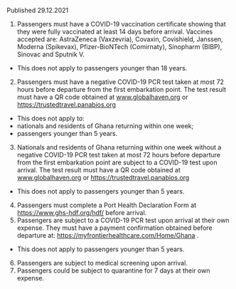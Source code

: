 Published 29.12.2021
1. Passengers must have a COVID-19 vaccination certificate showing that they were fully vaccinated at least 14 days before arrival. Vaccines accepted are: AstraZeneca (Vaxzevria), Covaxin, Covishield, Janssen, Moderna (Spikevax), Pfizer-BioNTech (Comirnaty), Sinopharm (BIBP), Sinovac and Sputnik V.
- This does not apply to passengers younger than 18 years.
2. Passengers must have a negative COVID-19 PCR test taken at most 72 hours before departure from the first embarkation point. The test result must have a QR code obtained at <a href="http://www.globalhaven.org">www.globalhaven.org</a> or <a href="https://trustedtravel.panabios.org">https://trustedtravel.panabios.org</a>
- This does not apply to:
- nationals and residents of Ghana returning within one week;
- passengers younger than 5 years.
3. Nationals and residents of Ghana returning within one week without a negative COVID-19 PCR test taken at most 72 hours before departure from the first embarkation point are subject to a COVID-19 test upon arrival. The test result must have a QR code obtained at <a href="http://www.globalhaven.org">www.globalhaven.org</a> or <a href="https://trustedtravel.panabios.org">https://trustedtravel.panabios.org</a>
- This does not apply to passengers younger than 5 years.
4. Passengers must complete a Port Health Declaration Form at <a href="https://www.ghs-hdf.org/hdf/">https://www.ghs-hdf.org/hdf/</a> before arrival.
5. Passengers are subject to a COVID-19 PCR test upon arrival at their own expense. They must have a payment confirmation obtained before departure at: <a href="https://myfrontierhealthcare.com/Home/Ghana">https://myfrontierhealthcare.com/Home/Ghana</a> .
- This does not apply to passengers younger than 5 years.
6. Passengers are subject to medical screening upon arrival.
7. Passengers could be subject to quarantine for 7 days at their own expense.